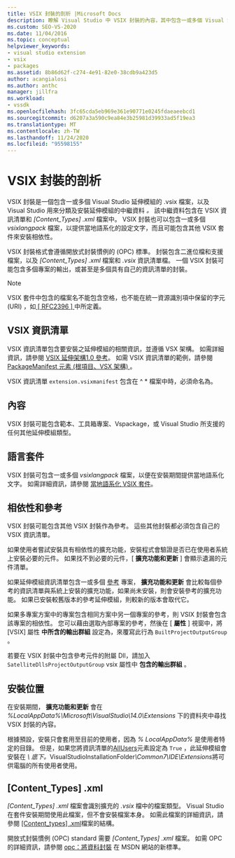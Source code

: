 ```yaml
---
title: VSIX 封裝的剖析 |Microsoft Docs
description: 瞭解 Visual Studio 中 VSIX 封裝的內容，其中包含一或多個 Visual Studio 擴充功能和中繼資料資訊清單檔案的檔案。
ms.custom: SEO-VS-2020
ms.date: 11/04/2016
ms.topic: conceptual
helpviewer_keywords:
- visual studio extension
- vsix
- packages
ms.assetid: 8b86d62f-c274-4e91-82e0-38cdb9a423d5
author: acangialosi
ms.author: anthc
manager: jillfra
ms.workload:
- vssdk
ms.openlocfilehash: 3fc65cda5eb969e361e90771e0245fdaeaeebcd1
ms.sourcegitcommit: d6207a3a590c9ea84e3b25981d39933ad5f19ea3
ms.translationtype: MT
ms.contentlocale: zh-TW
ms.lasthandoff: 11/24/2020
ms.locfileid: "95598155"
---
```

# <a name="anatomy-of-a-vsix-package"></a>VSIX 封裝的剖析
VSIX 封裝是一個包含一或多個 Visual Studio 延伸模組的 .vsix 檔案，以及 Visual Studio 用來分類及安裝延伸模組的中繼資料 *。* 該中繼資料包含在 VSIX 資訊清單和 *[Content_Types] .xml* 檔案中。 VSIX 封裝也可以包含一或多個 *vsixlangpack* 檔案，以提供當地語系化的設定文字，而且可能包含其他 VSIX 套件來安裝相依性。

 VSIX 封裝格式會遵循開放式封裝慣例的 (OPC) 標準。 封裝包含二進位檔和支援檔案，以及 *[Content_Types] .xml* 檔案和 *.vsix* 資訊清單檔。 一個 VSIX 封裝可能包含多個專案的輸出，或甚至是多個具有自己的資訊清單的封裝。

> [!NOTE]
> VSIX 套件中包含的檔案名不能包含空格，也不能在統一資源識別項中保留的字元 (URI) ，如[ \[ RFC2396 \] ](https://www.rfc-editor.org/rfc/rfc2396.txt)中所定義。

## <a name="the-vsix-manifest"></a>VSIX 資訊清單
 VSIX 資訊清單包含要安裝之延伸模組的相關資訊，並遵循 VSX 架構。 如需詳細資訊，請參閱 [VSIX 延伸架構1.0 參考](/previous-versions/dd393700(v=vs.110))。 如需 VSIX 資訊清單的範例，請參閱 [PackageManifest 元素 (根項目、VSX 架構) ](/previous-versions/dd393754(v=vs.110))。

 VSIX 資訊清單 `extension.vsixmanifest` 包含在 ^ * 檔案中時，必須命名為。

## <a name="the-content"></a>內容
 VSIX 封裝可能包含範本、工具箱專案、Vspackage，或 Visual Studio 所支援的任何其他延伸模組類型。

## <a name="language-packs"></a>語言套件
 VSIX 封裝可包含一或多個 *vsixlangpack* 檔案，以便在安裝期間提供當地語系化文字。 如需詳細資訊，請參閱 [當地語系化 VSIX 套件](../extensibility/localizing-vsix-packages.md)。

## <a name="dependencies-and-references"></a>相依性和參考
 VSIX 封裝可能包含其他 VSIX 封裝作為參考。 這些其他封裝都必須包含自己的 VSIX 資訊清單。

 如果使用者嘗試安裝具有相依性的擴充功能，安裝程式會驗證是否已在使用者系統上安裝必要的元件。 如果找不到必要的元件，[ **擴充功能和更新** ] 會顯示遺漏的元件清單。

 如果延伸模組資訊清單包含一或多個 [參考](/previous-versions/visualstudio/visual-studio-2010/dd393687(v=vs.100)) 專案， **擴充功能和更新** 會比較每個參考的資訊清單與系統上安裝的擴充功能，如果尚未安裝，則會安裝參考的擴充功能。 如果已安裝較舊版本的參考延伸模組，則較新的版本會取代它。

 如果多專案方案中的專案包含相同方案中另一個專案的參考，則 VSIX 封裝會包含該專案的相依性。 您可以藉由選取內部專案的參考，然後在 [ **屬性** ] 視窗中，將 [VSIX] 屬性 **中所含的輸出群組** 設定為，來覆寫此行為 `BuiltProjectOutputGroup` 。

 若要在 VSIX 封裝中包含參考元件的附屬 Dll，請加入 `SatelliteDllsProjectOutputGroup` vsix 屬性中 **包含的輸出群組** 。

## <a name="installation-location"></a>安裝位置
 在安裝期間， **擴充功能和更新** 會在 *%LocalAppData%\Microsoft\VisualStudio\14.0\Extensions* 下的資料夾中尋找 VSIX 封裝的內容。

 根據預設，安裝只會套用至目前的使用者，因為 *% LocalAppData%* 是使用者特定的目錄。 但是，如果您將資訊清單的[AllUsers](/previous-versions/ee191547(v=vs.110))元素設定為 `True` ，此延伸模組會安裝在<em> \\ 底下。</em>VisualStudioInstallationFolder<em>\Common7\IDE\Extensions</em>將可供電腦的所有使用者使用。

## <a name="content_typesxml"></a>[Content_Types] .xml
 *[Content_Types] .xml* 檔案會識別擴充的 *.vsix* 檔中的檔案類型。 Visual Studio 在套件安裝期間使用此檔案，但不會安裝檔案本身。 如需此檔案的詳細資訊，請參閱 [[Content_types] .xml](the-structure-of-the-content-types-dot-xml-file.md)檔案的結構。

 開放式封裝慣例 (OPC) standard 需要 *[Content_Types] .xml* 檔案。 如需 OPC 的詳細資訊，請參閱 [opc：將資料封裝](/archive/blogs/msdnmagazine/opc-a-new-standard-for-packaging-your-data) 在 MSDN 網站的新標準。